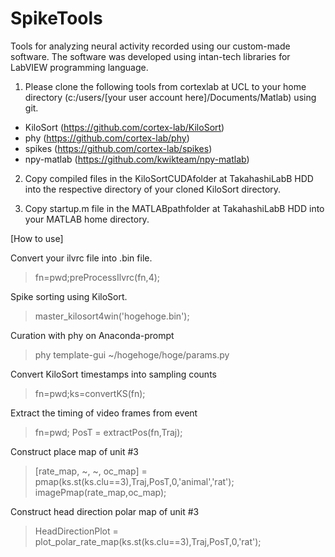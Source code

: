 # SpikeTools
Tools for analyzing neural activity recorded using our custom-made software.
The software was developed using intan-tech libraries for LabVIEW programming language.

1. Please clone the following tools from cortexlab at UCL to your home directory (c:/users/[your user account here]/Documents/Matlab) using git. 
* KiloSort (https://github.com/cortex-lab/KiloSort)
* phy (https://github.com/cortex-lab/phy)
* spikes (https://github.com/cortex-lab/spikes)
* npy-matlab (https://github.com/kwikteam/npy-matlab)

2. Copy compiled files in the KiloSortCUDAfolder at TakahashiLabB HDD into the respective directory of your cloned KiloSort directory.  

3. Copy startup.m file in the MATLABpathfolder at TakahashiLabB HDD into your MATLAB home directory.

[How to use]

Convert your ilvrc file into .bin file.
> fn=pwd;preProcessIlvrc(fn,4);

Spike sorting using KiloSort.
> master_kilosort4win('hogehoge.bin');

Curation with phy
on Anaconda-prompt
> phy template-gui ~/hogehoge/hoge/params.py

Convert KiloSort timestamps into sampling counts
> fn=pwd;ks=convertKS(fn);

Extract the timing of video frames from event  
> fn=pwd; PosT = extractPos(fn,Traj);

Construct place map of unit #3
> [rate_map, ~, ~, oc_map] = pmap(ks.st(ks.clu==3),Traj,PosT,0,'animal','rat');
> imagePmap(rate_map,oc_map);

Construct head direction polar map of unit #3
> HeadDirectionPlot = plot_polar_rate_map(ks.st(ks.clu==3),Traj,PosT,0,'rat');

